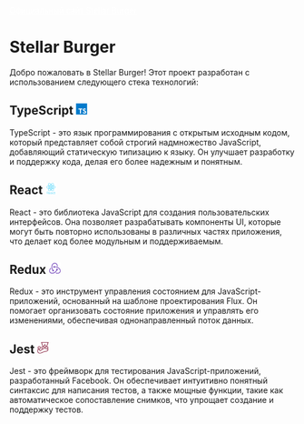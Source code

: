 <a href=https://tomilindmitry.github.io/react-burger/ style="color: white;">Официальный сайт Stellar Burger</a>

# Stellar Burger

Добро пожаловать в Stellar Burger! Этот проект разработан с использованием следующего стека технологий:

## TypeScript   <img src="https://github.com/devicons/devicon/blob/master/icons/typescript/typescript-original.svg" title="TS" alt="TS" width="20" height="20"/>&nbsp;

TypeScript - это язык программирования с открытым исходным кодом, который представляет собой строгий надмножество JavaScript, добавляющий статическую типизацию к языку. Он улучшает разработку и поддержку кода, делая его более надежным и понятным.

## React <img src="https://raw.githubusercontent.com/devicons/devicon/55609aa5bd817ff167afce0d965585c92040787a/icons/react/react-original-wordmark.svg" title="React" width="20" height="20"/>

React - это библиотека JavaScript для создания пользовательских интерфейсов. Она позволяет разрабатывать компоненты UI, которые могут быть повторно использованы в различных частях приложения, что делает код более модульным и поддерживаемым.

## Redux   <img src="https://github.com/devicons/devicon/blob/master/icons/redux/redux-original.svg" title="Redux" alt="Redux " width="20" height="20"/>&nbsp;

Redux - это инструмент управления состоянием для JavaScript-приложений, основанный на шаблоне проектирования Flux. Он помогает организовать состояние приложения и управлять его изменениями, обеспечивая однонаправленный поток данных.

## Jest  <img src="https://github.com/devicons/devicon/blob/master/icons/jest/jest-plain.svg" title="Jest" alt="Jest" width="20" height="20"/>&nbsp;

Jest - это фреймворк для тестирования JavaScript-приложений, разработанный Facebook. Он обеспечивает интуитивно понятный синтаксис для написания тестов, а также мощные функции, такие как автоматическое сопоставление снимков, что упрощает создание и поддержку тестов.
